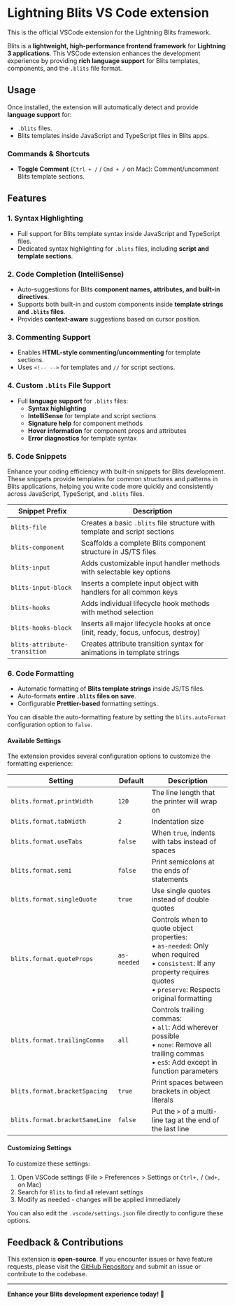 # Lightning Blits VS Code extension

This is the official VSCode extension for the Lightning Blits framework.

Blits is a **lightweight, high-performance frontend framework** for **Lightning 3 applications**. This VSCode extension enhances the development experience by providing **rich language support** for Blits templates, components, and the `.blits` file format.

## Usage

Once installed, the extension will automatically detect and provide **language support** for:
- `.blits` files.
- Blits templates inside JavaScript and TypeScript files in Blits apps.

### **Commands & Shortcuts**

- **Toggle Comment** (`Ctrl + /` / `Cmd + /` on Mac): Comment/uncomment Blits template sections.

## Features

### **1. Syntax Highlighting**

- Full support for Blits template syntax inside JavaScript and TypeScript files.
- Dedicated syntax highlighting for `.blits` files, including **script and template sections**.

### **2. Code Completion (IntelliSense)**

- Auto-suggestions for Blits **component names, attributes, and built-in directives**.
- Supports both built-in and custom components inside **template strings and `.blits` files**.
- Provides **context-aware** suggestions based on cursor position.

### **3. Commenting Support**

- Enables **HTML-style commenting/uncommenting** for template sections.
- Uses `<!-- -->` for templates and `//` for script sections.

### **4. Custom `.blits` File Support**

- Full **language support** for `.blits` files:
  - **Syntax highlighting**
  - **IntelliSense** for template and script sections
  - **Signature help** for component methods
  - **Hover information** for component props and attributes
  - **Error diagnostics** for template syntax

### **5. Code Snippets**

Enhance your coding efficiency with built-in snippets for Blits development. These snippets provide templates for common structures and patterns in Blits applications, helping you write code more quickly and consistently across JavaScript, TypeScript, and `.blits` files.

| Snippet Prefix | Description |
|----------------|-------------|
| `blits-file` | Creates a basic `.blits` file structure with template and script sections |
| `blits-component` | Scaffolds a complete Blits component structure in JS/TS files |
| `blits-input` | Adds customizable input handler methods with selectable key options |
| `blits-input-block` | Inserts a complete input object with handlers for all common keys |
| `blits-hooks` | Adds individual lifecycle hook methods with method selection |
| `blits-hooks-block` | Inserts all major lifecycle hooks at once (init, ready, focus, unfocus, destroy) |
| `blits-attribute-transition` | Creates attribute transition syntax for animations in template strings |

### **6. Code Formatting**

- Automatic formatting of **Blits template strings** inside JS/TS files.
- Auto-formats **entire `.blits` files on save**.
- Configurable **Prettier-based** formatting settings.

You can disable the auto-formatting feature by setting the `blits.autoFormat` configuration option to `false`.

#### Available Settings

The extension provides several configuration options to customize the formatting experience:

| Setting | Default | Description |
|---------|---------|-------------|
| `blits.format.printWidth` | `120` | The line length that the printer will wrap on |
| `blits.format.tabWidth` | `2` | Indentation size |
| `blits.format.useTabs` | `false` | When `true`, indents with tabs instead of spaces |
| `blits.format.semi` | `false` | Print semicolons at the ends of statements |
| `blits.format.singleQuote` | `true` | Use single quotes instead of double quotes |
| `blits.format.quoteProps` | `as-needed` | Controls when to quote object properties:<br>• `as-needed`: Only when required<br>• `consistent`: If any property requires quotes<br>• `preserve`: Respects original formatting |
| `blits.format.trailingComma` | `all` | Controls trailing commas:<br>• `all`: Add wherever possible<br>• `none`: Remove all trailing commas<br>• `es5`: Add except in function parameters |
| `blits.format.bracketSpacing` | `true` | Print spaces between brackets in object literals |
| `blits.format.bracketSameLine` | `false` | Put the `>` of a multi-line tag at the end of the last line |

#### Customizing Settings

To customize these settings:

1. Open VSCode settings (File > Preferences > Settings or `Ctrl+,` / `Cmd+,` on Mac)
2. Search for `Blits` to find all relevant settings
3. Modify as needed - changes will be applied immediately

You can also edit the `.vscode/settings.json` file directly to configure these options.

## Feedback & Contributions

This extension is **open-source**. If you encounter issues or have feature requests, please visit the [GitHub Repository](https://github.com/lightning-js/blits-vscode-extension) and submit an issue or contribute to the codebase.

---

**Enhance your Blits development experience today! 🚀**
